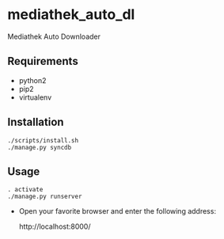 mediathek_auto_dl
=================

Mediathek Auto Downloader


## Requirements
* python2
* pip2
* virtualenv

## Installation

    ./scripts/install.sh
    ./manage.py syncdb

## Usage
    . activate
    ./manage.py runserver
* Open your favorite browser and enter the following address:

    http://localhost:8000/
